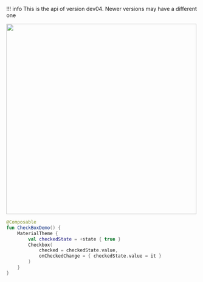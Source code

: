 !!! info
    This is the api of version dev04. Newer versions may have a different one

<p align="left">
  <img src ="../../images/CheckboxDemo.png" height=500 />
</p>

```kotlin
@Composable
fun CheckBoxDemo() {
    MaterialTheme {
        val checkedState = +state { true }
        Checkbox(
            checked = checkedState.value,
            onCheckedChange = { checkedState.value = it }
        )
    }
}
```